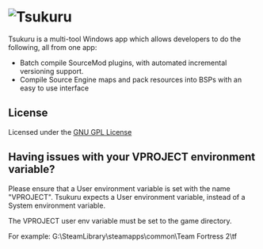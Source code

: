 ![Tsukuru](https://raw.githubusercontent.com/stsvtf-productions/tsukuru/master/applogo.png)
===============================================================
Tsukuru is a multi-tool Windows app which allows developers to do the following, all from one app:

- Batch compile SourceMod plugins, with automated incremental versioning support.
- Compile Source Engine maps and pack resources into BSPs with an easy to use interface


## License
Licensed under the [GNU GPL License](LICENSE.md)

## Having issues with your VPROJECT environment variable?
Please ensure that a User environment variable is set with the name "VPROJECT". Tsukuru expects a User environment variable, instead of a System environment variable.

The VPROJECT user env variable must be set to the game directory. 

For example: G:\SteamLibrary\steamapps\common\Team Fortress 2\tf
